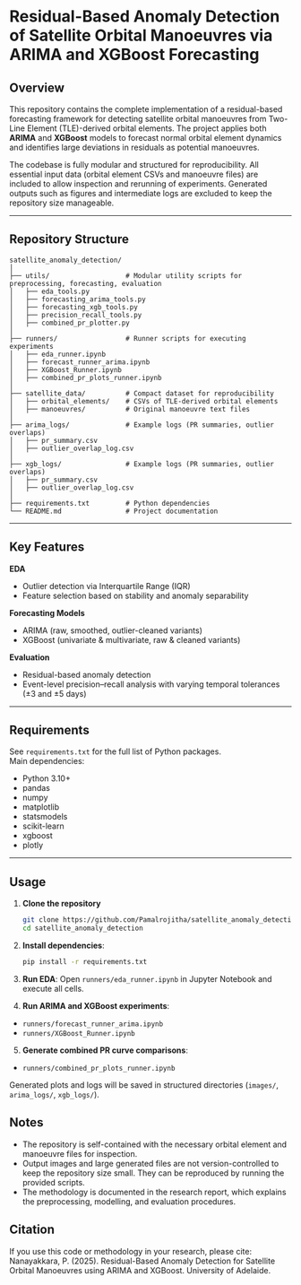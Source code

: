 # Residual-Based Anomaly Detection of Satellite Orbital Manoeuvres via ARIMA and XGBoost Forecasting

## Overview
This repository contains the complete implementation of a residual-based forecasting framework for detecting satellite orbital manoeuvres from Two-Line Element (TLE)-derived orbital elements. The project applies both **ARIMA** and **XGBoost** models to forecast normal orbital element dynamics and identifies large deviations in residuals as potential manoeuvres.

The codebase is fully modular and structured for reproducibility. All essential input data (orbital element CSVs and manoeuvre files) are included to allow inspection and rerunning of experiments. Generated outputs such as figures and intermediate logs are excluded to keep the repository size manageable.

---

## Repository Structure

```
satellite_anomaly_detection/
│
├── utils/                   # Modular utility scripts for preprocessing, forecasting, evaluation
│   ├── eda_tools.py
│   ├── forecasting_arima_tools.py
│   ├── forecasting_xgb_tools.py
│   ├── precision_recall_tools.py
│   ├── combined_pr_plotter.py
│
├── runners/                 # Runner scripts for executing experiments
│   ├── eda_runner.ipynb
│   ├── forecast_runner_arima.ipynb
│   ├── XGBoost_Runner.ipynb
│   ├── combined_pr_plots_runner.ipynb
│
├── satellite_data/          # Compact dataset for reproducibility
│   ├── orbital_elements/    # CSVs of TLE-derived orbital elements
│   ├── manoeuvres/          # Original manoeuvre text files
│
├── arima_logs/              # Example logs (PR summaries, outlier overlaps)
│   ├── pr_summary.csv
│   ├── outlier_overlap_log.csv
│
├── xgb_logs/                # Example logs (PR summaries, outlier overlaps)
│   ├── pr_summary.csv
│   ├── outlier_overlap_log.csv
│
├── requirements.txt         # Python dependencies
└── README.md                # Project documentation

```
---

## Key Features

**EDA**
- Outlier detection via Interquartile Range (IQR)
- Feature selection based on stability and anomaly separability

**Forecasting Models**
- ARIMA (raw, smoothed, outlier-cleaned variants)
- XGBoost (univariate & multivariate, raw & cleaned variants)

**Evaluation**
- Residual-based anomaly detection
- Event-level precision–recall analysis with varying temporal tolerances (±3 and ±5 days)

---

## Requirements
See `requirements.txt` for the full list of Python packages.  
Main dependencies:

- Python 3.10+
- pandas
- numpy
- matplotlib
- statsmodels
- scikit-learn
- xgboost
- plotly

---

## Usage
1. **Clone the repository**
   ```bash
   git clone https://github.com/Pamalrojitha/satellite_anomaly_detection.git
   cd satellite_anomaly_detection

2. **Install dependencies**:
   ```bash
   pip install -r requirements.txt

3. **Run EDA**:
Open ```runners/eda_runner.ipynb``` in Jupyter Notebook and execute all cells.

4. **Run ARIMA and XGBoost experiments**:
- ```runners/forecast_runner_arima.ipynb```
- ```runners/XGBoost_Runner.ipynb```

5. **Generate combined PR curve comparisons**:
- ```runners/combined_pr_plots_runner.ipynb```

Generated plots and logs will be saved in structured directories (```images/```, ```arima_logs/```, ```xgb_logs/```).

## Notes
- The repository is self-contained with the necessary orbital element and manoeuvre files for inspection.
- Output images and large generated files are not version-controlled to keep the repository size small. They can be reproduced by running the provided scripts.
- The methodology is documented in the research report, which explains the preprocessing, modelling, and evaluation procedures.

## Citation
If you use this code or methodology in your research, please cite:
Nanayakkara, P. (2025). Residual-Based Anomaly Detection for Satellite Orbital Manoeuvres using ARIMA and XGBoost. University of Adelaide.


